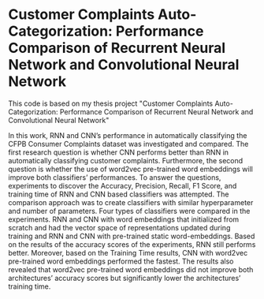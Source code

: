 # Customer Complaints Auto-Categorization: Performance Comparison of Recurrent Neural Network and Convolutional Neural Network

This code is based on my thesis project "Customer Complaints Auto-Categorization: Performance Comparison of Recurrent Neural Network and Convolutional Neural Network"

In this work, RNN and CNN’s performance in automatically classifying the CFPB Consumer
Complaints dataset was investigated and compared. The first research question is whether CNN
performs better than RNN in automatically classifying customer complaints. Furthermore, the
second question is whether the use of word2vec pre-trained word embeddings will improve both
classifiers’ performances.
To answer the questions, experiments to discover the Accuracy, Precision, Recall, F1 Score,
and training time of RNN and CNN based classifiers was attempted. The comparison approach
was to create classifiers with similar hyperparameter and number of parameters. Four types
of classifiers were compared in the experiments. RNN and CNN with word embeddings that
initialized from scratch and had the vector space of representations updated during training and
RNN and CNN with pre-trained static word-embeddings.
Based on the results of the accuracy scores of the experiments, RNN still performs better.
Moreover, based on the Training Time results, CNN with word2vec pre-trained word embeddings
performed the fastest. The results also revealed that word2vec pre-trained word embeddings
did not improve both architectures’ accuracy scores but significantly lower the architectures’
training time.
